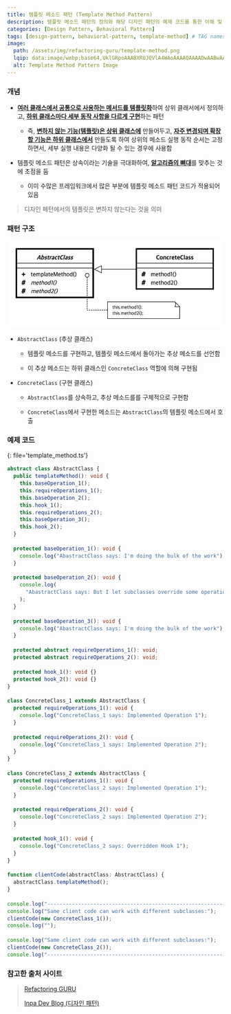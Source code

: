 ```yaml
---
title: 템플릿 메소드 패턴 (Template Method Pattern)
description: 템플릿 메소드 패턴의 정의와 해당 디자인 패턴의 예제 코드를 통한 이해 및 설명 정리
categories: [Design Pattern, Behavioral Pattern]
tags: [design-pattern, behavioral-pattern, template-method] # TAG names should always be lowercase
image:
  path: /assets/img/refactoring-guru/template-method.png
  lqip: data:image/webp;base64,UklGRpoAAABXRUJQVlA4WAoAAAAQAAAADwAABwAAQUxQSDIAAAARL0AmbZurmr57yyIiqE8oiG0bejIYEQTgqiDA9vqnsUSI6H+oAERp2HZ65qP/VIAWAFZQOCBCAAAA8AEAnQEqEAAIAAVAfCWkAALp8sF8rgRgAP7o9FDvMCkMde9PK7euH5M1m6VWoDXf2FkP3BqV0ZYbO6NA/VFIAAAA
  alt: Template Method Pattern Image
---
```


### 개념

- <ins>**여러 클래스에서 공통으로 사용하는 메서드를 템플릿화**</ins>하여 상위 클래서에서 정의하고, <ins>**하위 클래스마다 세부 동작 사항을 다르게 구현**</ins>하는 패턴

  - 즉, <ins>**변하지 않는 기능(템플릿)은 상위 클래스에**</ins> 만들어두고, <ins>**자주 변경되며 확장할 기능은 하위 클래스에서**</ins> 만들도록 하여
    상위의 메소드 실행 동작 순서는 고정하면서, 세부 실행 내용은 다양화 될 수 있는 경우에 사용함

- 템플릿 메소드 패턴은 상속이라는 기술을 극대화하여, <ins>**알고리즘의 뼈대**</ins>를 맞추는 것에 초점을 둠

  - 이미 수많은 프레임워크에서 많은 부분에 템플릿 메소드 패턴 코드가 적용되어 있음

> 디자인 페턴에서의 템플릿은 변하지 않는다는 것을 의미

### 패턴 구조

![teamplate_method](/assets/img/structure/teamplate_method.png)

- `AbstractClass` (추상 클래스)

  - 템플릿 메소드를 구현하고, 템플릿 메소드에서 돌아가는 추상 메소드를 선언함

  - 이 추상 메소드는 하위 클래스인 `ConcreteClass` 역할에 의해 구현됨

- `ConcreteClass` (구현 클래스)

  - `AbstractClass`를 상속하고, 추상 메소드를를 구체적으로 구현함

  - `ConcreteClass`에서 구현한 메소드는 `AbstractClass`의 템플릿 메소드에서 호출

### 예제 코드

{: file='template_method.ts'}

```ts
abstract class AbstractClass {
  public templateMethod(): void {
    this.baseOperation_1();
    this.requireOperations_1();
    this.baseOperation_2();
    this.hook_1();
    this.requireOperations_2();
    this.baseOperation_3();
    this.hook_2();
  }

  protected baseOperation_1(): void {
    console.log("AbastractClass says: I'm doing the bulk of the work");
  }

  protected baseOperation_2(): void {
    console.log(
      "AbastractClass says: But I let subclasses override some operations"
    );
  }

  protected baseOperation_3(): void {
    console.log("AbastractClass says: I'm doing the bulk of the work");
  }

  protected abstract requireOperations_1(): void;
  protected abstract requireOperations_2(): void;

  protected hook_1(): void {}
  protected hook_2(): void {}
}

class ConcreteClass_1 extends AbstractClass {
  protected requireOperations_1(): void {
    console.log("ConcreteClass_1 says: Implemented Operation 1");
  }

  protected requireOperations_2(): void {
    console.log("ConcreteClass_1 says: Implemented Operation 2");
  }
}

class ConcreteClass_2 extends AbstractClass {
  protected requireOperations_1(): void {
    console.log("ConcreteClass_2 says: Implemented Operation 1");
  }

  protected requireOperations_2(): void {
    console.log("ConcreteClass_2 says: Implemented Operation 2");
  }

  protected hook_1(): void {
    console.log("ConcreteClass_2 says: Overridden Hook 1");
  }
}

function clientCode(abstractClass: AbstractClass) {
  abstractClass.templateMethod();
}

console.log("----------------------------------------------------------------");
console.log("Same client code can work with different subclasses:");
clientCode(new ConcreteClass_1());
console.log("");

console.log("Same client code can work with different subclasses:");
clientCode(new ConcreteClass_2());
console.log("----------------------------------------------------------------");
```

### 참고한 출처 사이트

> [Refactoring GURU](https://refactoring.guru/ko/design-patterns)
>
> [Inpa Dev Blog (디자인 패턴)](https://inpa.tistory.com/category/%EB%94%94%EC%9E%90%EC%9D%B8%20%ED%8C%A8%ED%84%B4)
